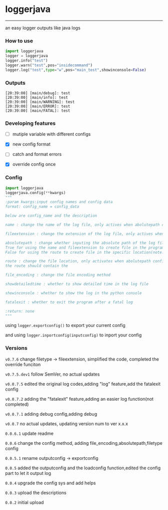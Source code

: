 # loggerjava

---
an easy logger outputs like java logs
### How to use
```python
import loggerjava
logger = loggerjava
logger.info("test")
logger.warn("test",pos="insidecommand")
logger.log("test",type="w",pos="main_test",showinconsole=False)
```

### Outputs
```commandline
[20:39:00] [main/debug]: test
[20:39:00] [main/info]: test
[20:39:00] [main/WARNING]: test
[20:39:00] [main/ERROR]: test
[20:39:00] [main/FATAL]: test
```

### Developing features
- [ ] mutiple variable with different configs
- [x] new config format
- [ ] catch and format errors
- [X] override config once


### Config
```python
import loggerjava
loggerjava.config(**kwargs)
"""
:param kwargs:input config names and config data
format: config_name = config_data

below are config_name and the description

name : change the name of the log file, only actives when abolutepath config is off

fileextension : change the extension of the log file, only actives when abolutepath config is off

absolutepath : change whether inputing the absolute path of the log file,
True for using the name and fileextension to create file in the program running location
False for using the route to create file in the specific location(note:you need to enter the file format,like:test.log)

route : change the file location, only activates when abolutepath config is on
the route should contain the

file_encoding : change the file encoding method

showdetailedtime : whether to show detailed time in the log file

showinconsole : whether to show the log in the python console

fatalexit : whether to exit the program after a fatal log

:return: none
"""
```
using `logger.exportconfig()` to export your current config

and using `logger.inportconfig(inputconfig)` to inport your config
### Versions

`v0.7.6` change filetype -> fileextension, simplified the code, completed the override funciton

`v0.7.5.dev1` follow SemVer, no actual updates

`v0.0.7.5` edited the original log codes,adding "log" feature,add the fatalexit config

`v0.0.7.2` adding the "fatalexit" feature,adding an easier log function(not completed)

`v0.0.7.1` adding debug config,adding debug

`v0.0.7` no actual updates, updating version num to ver x.x.x

`0.0.6.1` update readme

`0.0.6` change the config method, adding file_encoding,absolutepath,filetype config

`0.0.5.1` rename outputconfig -> exportconfig

`0.0.5` added the outputconfig and the loadconfig function,edited the config part to let it output log

`0.0.4` upgrade the config sys and add helps

`0.0.3` upload the descriptions

`0.0.2` initial upload